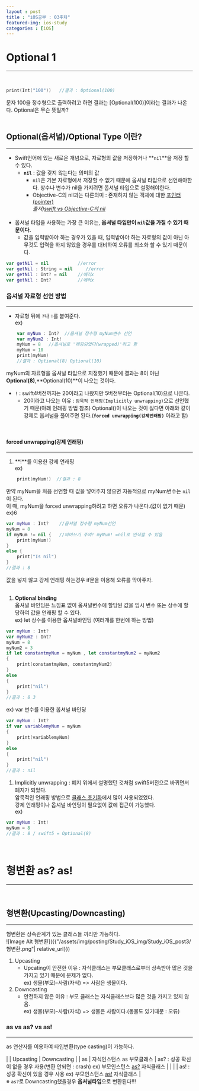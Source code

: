 ```yaml
---
layout : post
title : "iOS공부 : 03주차"
featured-img: ios-study
categories : [iOS]
---
```


# Optional 1
---
<br>

```swift
print(Int("100"))   //결과 : Optional(100)
```
문자 100을 정수형으로 출력하려고 하면 결과는 [Optional(100)]이라는 결과가 나온다.  Optional은 무슨 뜻일까?  
<br>

## Optional(옵셔널)/Optional Type 이란?
---
* Swift언어에 있는 새로운 개념으로, 자료형의 값을 저장하거나 **`nil`**을 저장 할 수 있다.  
    * **`nil`** : 값을 갖지 않는다는 의미의 값
        * `nil`은 기본 자료형에서 저장할 수 없기 때문에 옵셔널 타입으로 선언해야한다. 상수나 변수가 nil을 가지려면 옵셔널 타입으로 설정해야한다.  
        * Objective-C의 nil과는 다른의미 : 존재하지 않는 객체에 대한 <u>포인터(pointer)</u>  
        *출저)[swift vs Objective-C의 nil](https://you9010.tistory.com/232)*
    <br>   
* 옵셔널 타입을 사용하는 가장 큰 이유는, **옵셔널 타입만이 `nil`값을 가질 수 있기 때문이다.**  
    * 값을 입력받아야 하는 경우가 있을 때, 입력받아야 하는 자료형의 값이 아닌 아무것도 입력을 하지 않았을 경우를 대비하여 오류를 최소화 할 수 있기 때문이다.  

 ```swift
 var getNil = nil           //error
 var getNil : String = nil     //error
 var getNil : Int? = nil    //에러x
 var getNil : Int?          //에러x
 ```     

### 옵셔널 자료형 선언 방법
---
* 자료형 뒤에 `?`나 `!`를 붙여준다.  
ex)  
```swift
    var myNum : Int?  //옵셔널 정수형 myNum변수 선언     
    var myNum2 : Int!
    myNum = 8   //옵셔널로 '래핑되었다(wrapped)'라고 함
    myNum = 10
    print(myNum)
    //결과 : Optional(8) Optional(10)
```  
myNum의 자료형을 옵셔널 타입으로 지정했기 때문에 결과는 8이 아닌 **Optional(8)**,**Optional(10)**이 나오는 것이다.  
* `!` : swift4버전까지는 20이라고 나왔지만 5버전부터는 Optional(10)으로 나온다.    
    * 20이라고 나오는 이유 : `암묵적 언래핑(Implicitly unwrapping)`으로 선언했기 때문(아래 언래핑 방법 참조)
Optional()이 나오는 것이 싫다면 아래와 같이 강제로 옵셔널을 풀어주면 된다.(**`forced unwrapping(강제언래핑)`** 이라고 함) 
<br>

#### forced unwrapping(강제 언래핑)
---

1. **!**를 이용한 강제 언래핑  
ex)  
```swift
    print(myNum!)  //결과 : 8
```  
만약 myNum을 처음 선언할 때 값을 넣어주지 않으면 자동적으로 myNum변수는 `nil`이 된다.  
이 때, myNum을 forced unwrapping하려고 하면 오류가 나온다.(값이 없기 때문)  
ex)6
```swift
var myNum : Int?    //옵셔널 정수형 myNum선언
myNum = 8
if myNum != nil {   //띄어쓰기 주의! myNum! =nil로 인식할 수 있음
    print(myNum!)
}
else {
    print("Is nil")
}
//결과 : 8
```  

값을 넣지 않고 강제 언래핑 하는경우 if문을 이용해 오류를 막아주자.  
<br>

1. **Optional binding**  
옵셔널 바인딩은 느낌표 없이 옵셔널변수에 할당된 값을 임시 변수 또는 상수에 할당하여 값을 언래핑 할 수 있다.   
ex)  let 상수를 이용한 옵셔널바인딩 (여러개를 한번에 하는 방법)  
```swift
var myNum : Int?
var myNum2 : Int?
myNum = 8
myNum2 = 3
if let constantmyNum = myNum , let constantmyNum2 = myNum2
{
    print(constantmyNum, constantmyNum2)
}
else
{
    print("nil")
}
//결과 : 8 3
```  
ex) var 변수를 이용한 옵셔널 바인딩
```swift
var myNum : Int?
if var variablemyNum = myNum 
{
    print(variablemyNum)
}
else
{
    print("nil")
}
//결과 : nil
```  
1. Implicitly unwrapping : 폐지
위에서 설명했던 것처럼 swift5버전으로 바뀌면서 폐지가 되었다.  
암묵적인 언래핑 방법으로 <u>클래스 초기화</u>에서 많이 사용되었었다.  
강제 언래핑이나 옵셔널 바인딩이 필요없이 값에 접근이 가능했다.  
ex)
```swift
var myNum : Int!
myNum = 8
//결과 : 8 / swift5 = Optional(8)
```
<br>

# 형변환 as? as!
---
<br>

## 형변환(Upcasting/Downcasting)
---
형변환은 상속관계가 있는 클래스들 끼리만 가능하다.  
 ![Image Alt 형변환]({{"/assets/img/posting/Study_iOS_img/Study_iOS_post3/형변환.png"| relative_url}}) 
1. Upcasting
    * Upcating이 안전한 이유 : 자식클래스는 부모클래스로부터 상속받아 많은 것을 가지고 있기 때문에 문제가 없다.  
    ex) 생물(부모)-사람(자식) => 사람은 생물이다.
1. Downcasting
    * 안전하지 않은 이유 : 부모 클래스는 자식클래스보다 많은 것을 가지고 있지 않음.  
    ex) 생물(부모)-사람(자식) => 생물은 사람이다.(동물도 있기때문 : 오류)

### as vs as? vs as!
---
as 연산자를 이용하여 타입변환(type casting)이 가능하다. 
 
|  | Upcasting | Downcasting |
| as   | 자식인스턴스 as 부모클래스 | as? : 성공 확신이 없을 경우 사용(변환 안되면 : crash)  ex) 부모인스턴스 <u>as?</u> 자식클래스 |
| | | as! : 성공 확신이 있을 경우 사용  ex) 부모인스턴스 <u>as!</u> 자식클래스 |  
※ `as?`로 Downcasting했을경우 **옵셔널타입**으로 변환된다!!!
 

















